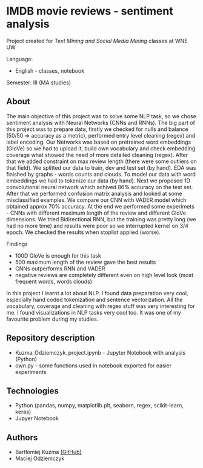 # IMDB movie reviews - sentiment analysis
Project created for *Text Mining and Social Media Mining* classes at WNE UW

Language:
 * English - classes, notebook

Semester: III (MA studies)

## About
The main objective of this project was to solve some NLP task, so we chose sentiment analysis with Neural Networks (CNNs and RNNs). The big part of this project was to prepare data, firstly we checked for nulls and balance (50/50 => accuracy as a metric), performed entry level cleaning (regex) and label encoding. Our Networks was based on pretrained word embeddings (GloVe) so we had to upload it, build own vocabulary and check embedding coverage what showed the need of more detailed cleaning (regex). After that we added constraint on max review length (there were some outliers on that field). We splitted our data to train, dev and test set (by hand). EDA was finished by graphs - words counts and clouds. To model our data with word embeddings we had to tokenize our data (by hand). Next we proposed 1D convolutional neural network which achived 86% accuracy on the test set. After that we performed confusion matrix analysis and looked at some misclassified examples. We compare our CNN with VADER model which obtained approx 70% accuracy.
At the end we performed some experimets - CNNs with different maximum length of the review and different GloVe dimensions. We tried Bidirectional RNN, but the training was pretty long (we had no more time) and results were poor so we interrupted kernel on 3/4 epoch. We checked the results when stoplist applied (worse).

Findings
 - 100D GloVe is enough for this task
 - 500 maximum length of the review gave the best results
 - CNNs outperforms RNN and VADER
 - negative reviews are completely different even on high level look (most frequent words, words clouds)

In this project I learnt a lot about NLP. I found data preparation very cool, especially hand coded tokenization and sentence vectorization. All the vocabulary, coverage and cleaning with regex stuff was very interesting for me. I found visualizations in NLP tasks very cool too. It was one of my favourite problem during my studies. 

## Repository description
 - Kuzma_Odziemczyk_project.ipynb - Jupyter Notebook with analysis (Python)
 - own.py - some functions used in notebook exported for easier experiments

## Technologies
 - Python (pandas, numpy, matplotlib.plt, seaborn, regex, scikit-learn, keras)
 - Jupyer Notebook

## Authors
 - Bartłomiej Kuźma [(GitHub)](https://github.com/bartekkuzma?fbclid=IwAR3ECTUCuv44NIAUiOLB8H-LDyHMCyUPCQr86Z4KgH2-iaOHVSz6uatXZQY)
 - Maciej Odziemczyk

